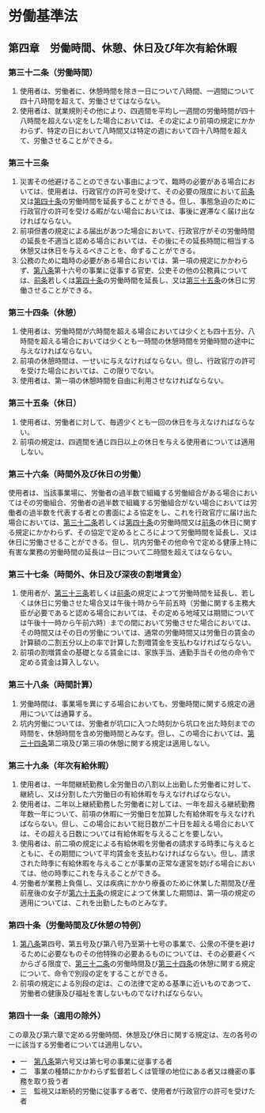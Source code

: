 # 労働基準法

## 第四章　労働時間、休憩、休日及び年次有給休暇

### 第三十二条（労働時間）

1. 使用者は、労働者に、休憩時間を除き一日について八時間、一週間について四十八時間を超えて、労働させてはならない。
2. 使用者は、就業規則その他により、四週間を平均し一週間の労働時間が四十八時間を超えない定をした場合においては、その定により前項の規定にかかわらず、特定の日において八時間又は特定の週において四十八時間を超えて、労働させることができる。

### 第三十三条

1. 災害その他避けることのできない事由によつて、臨時の必要がある場合においては、使用者は、行政官庁の許可を受けて、その必要の限度において[前条](/chapter4.md#第三十二条労働時間)又は[第四十条](/chapter4.md#第四十条労働時間及び休憩の特例)の労働時間を延長することができる。但し、事態急迫のために行政官庁の許可を受ける暇がない場合においては、事後に遅滞なく届け出なければならない。
2. 前項但書の規定による届出があつた場合において、行政官庁がその労働時間の延長を不適当と認める場合においては、その後にその延長時間に相当する休憩又は休日を与えるべきことを、命ずることができる。
3. 公務のために臨時の必要がある場合においては、第一項の規定にかかわらず、[第八条](/chapter1.md#第八条適用事業の範囲)第十六号の事業に従事する官吏、公吏その他の公務員については、[前条](/chapter4.md#第三十二条労働時間)若しくは[第四十条](/chapter4.md#第四十条労働時間及び休憩の特例)の労働時間を延長し、又は[第三十五条](/chapter4.md#第三十五条休日)の休日に労働させることができる。

### 第三十四条（休憩）

1. 使用者は、労働時間が六時間を超える場合においては少くとも四十五分、八時間を超える場合においては少くとも一時間の休憩時間を労働時間の途中に与えなければならない。
2. 前項の休憩時間は、一せいに与えなければならない。但し、行政官庁の許可を受けた場合においては、この限りでない。
3. 使用者は、第一項の休憩時間を自由に利用させなければならない。

### 第三十五条（休日）

1. 使用者は、労働者に対して、毎週少くとも一回の休日を与えなければならない。
2. 前項の規定は、四週間を通じ四日以上の休日を与える使用者については適用しない。

### 第三十六条（時間外及び休日の労働）

使用者は、当該事業場に、労働者の過半数で組織する労働組合がある場合においてはその労働組合、労働者の過半数で組織する労働組合がない場合においては労働者の過半数を代表する者との書面による協定をし、これを行政官庁に届け出た場合においては、[第三十二条](/chapter4.md#第三十二条労働時間)若しくは[第四十条](/chapter4.md#第四十条労働時間及び休憩の特例)の労働時間又は[前条](/chapter4.md#第三十五条休日)の休日に関する規定にかかわらず、その協定で定めるところによつて労働時間を延長し、又は休日に労働させることができる。但し、坑内労働その他命令で定める健康上特に有害な業務の労働時間の延長は一日について二時間を超えてはならない。

### 第三十七条（時間外、休日及び深夜の割増賃金）

1. 使用者が、[第三十三条](/chapter4.md#第三十三条)若しくは[前条](/chapter4.md#第三十六条時間外及び休日の労働)の規定によつて労働時間を延長し、若しくは休日に労働させた場合又は午後十時から午前五時（労働に関する主務大臣が必要であると認める場合においては、その定める地域又は期間については午後十一時から午前六時）までの間において労働させた場合においては、その時間又はその日の労働については、通常の労働時間又は労働日の賃金の計算額の二割五分以上の率で計算した割増賃金を支払わなければならない。
2. 前項の割増賃金の基礎となる賃金には、家族手当、通勤手当その他の命令で定める賃金は算入しない。

### 第三十八条（時間計算）

1. 労働時間は、事業場を異にする場合においても、労働時間に関する規定の適用については通算する。
2. 坑内労働については、労働者が坑口に入つた時刻から坑口を出た時刻までの時間を、休憩時間を含め労働時間とみなす。但し、この場合においては、[第三十四条](/chapter4.md#第三十四条休憩)第二項及び第三項の休憩に関する規定は適用しない。

### 第三十九条（年次有給休暇）

1. 使用者は、一年間継続勤務し全労働日の八割以上出勤した労働者に対して、継続し、又は分割した六労働日の有給休暇を与えなければならない。
2. 使用者は、二年以上継続勤務した労働者に対しては、一年を超える継続勤務年数一年について、前項の休暇に一労働日を加算した有給休暇を与えなければならない。但し、この場合において総日数が二十日を超える場合においては、その超える日数については有給休暇を与えることを要しない。
3. 使用者は、前二項の規定による有給休暇を労働者の請求する時季に与えるとともに、その期間について平均賃金を支払わなければならない。但し、請求された時季に有給休暇を与えることが事業の正常な運営を妨げる場合においては、他の時季にこれを与えることができる。
4. 労働者が業務上負傷し、又は疾病にかかり療養のために休業した期間及び産前産後の女子が[第六十五条](/chapter6.md#第六十五条産前産後)の規定によつて休業した期間は、第一項の規定の適用については、これを出勤したものとみなす。

### 第四十条（労働時間及び休憩の特例）

1. [第八条](/chapter1.md#第八条適用事業の範囲)第四号、第五号及び第八号乃至第十七号の事業で、公衆の不便を避けるために必要なものその他特殊の必要あるものについては、その必要避くべからざる限度で、[第三十二条](/chapter4.md#第三十二条労働時間)の労働時間及び[第三十四条](/chapter4.md#第三十四条休憩)の休憩に関する規定について、命令で別段の定をすることができる。
2. 前項の規定による別段の定は、この法律で定める基準に近いものであつて、労働者の健康及び福祉を害しないものでなければならない。

### 第四十一条（適用の除外）

この章及び第六章で定める労働時間、休憩及び休日に関する規定は、左の各号の一に該当する労働者については適用しない。

- 一　[第八条](/chapter1.md#第八条適用事業の範囲)第六号又は第七号の事業に従事する者
- 二　事業の種類にかかわらず監督若しくは管理の地位にある者又は機密の事務を取り扱う者
- 三　監視又は断続的労働に従事する者で、使用者が行政官庁の許可を受けた者
